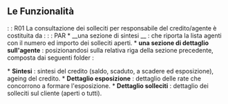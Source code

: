 ## Le Funzionalità
 :  : R01 La consultazione  dei solleciti per responsabile del credito/agente è costituita  da : 
 :  : PAR
\* __una sezione di sintesi __ :  che riporta la  lista agenti con il numero ed importo dei solleciti aperti.
\* __una sezione di dettaglio sull'agente__  :  posizionandosi sulla relativa riga della sezione precedente,  composta dai seguenti folder : 

\* **Sintesi** :  sintesi del credito (saldo, scaduto, a scadere ed esposizione), ageing del credito.
\* **Dettaglio esposizione** :  dettaglio delle rate che concorrono a formare l'esposizione.
\* **Dettaglio solleciti** :  dettaglio dei solleciti sul cliente (aperti  o tutti).


